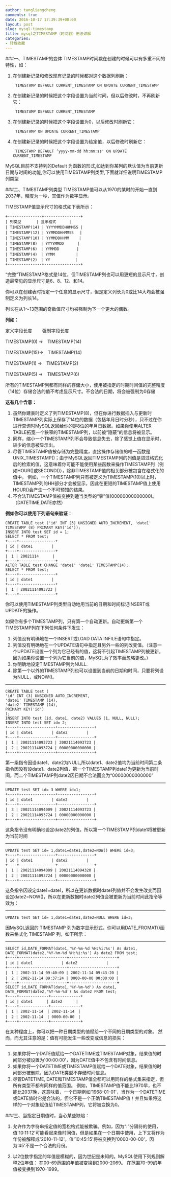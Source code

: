 ```yaml
---
author: tangliangcheng
comments: true
date: 2016-10-17 17:39:39+00:00
layout: post
slug: mysql-timestamp
title: mysql之TIMESTAMP（时间戳）用法详解
categories:
- 转载收藏
---
```


###一、TIMESTAMP的变体
TIMESTAMP时间戳在创建的时候可以有多重不同的特性，如：

1. 在创建新记录和修改现有记录的时候都对这个数据列刷新：

		TIMESTAMP DEFAULT CURRENT_TIMESTAMP ON UPDATE CURRENT_TIMESTAMP
		
2. 在创建新记录的时候把这个字段设置为当前时间，但以后修改时，不再刷新它：

		TIMESTAMP DEFAULT CURRENT_TIMESTAMP

3. 在创建新记录的时候把这个字段设置为0，以后修改时刷新它：

		TIMESTAMP ON UPDATE CURRENT_TIMESTAMP

4. 在创建新记录的时候把这个字段设置为给定值，以后修改时刷新它：

		TIMESTAMP DEFAULT ‘yyyy-mm-dd hh:mm:ss' ON UPDATE CURRENT_TIMESTAMP
		
MySQL目前不支持列的Default 为函数的形式,如达到你某列的默认值为当前更新日期与时间的功能,你可以使用TIMESTAMP列类型,下面就详细说明TIMESTAMP列类型
 
###二、TIMESTAMP列类型
TIMESTAMP值可以从1970的某时的开始一直到2037年，精度为一秒，其值作为数字显示。

TIMESTAMP值显示尺寸的格式如下表所示：

	+---------------+----------------+
	| 列类型　　　　| 显示格式　　　 |
	| TIMESTAMP(14) | YYYYMMDDHHMMSS |　
	| TIMESTAMP(12) | YYMMDDHHMMSS　 |
	| TIMESTAMP(10) | YYMMDDHHMM　　 |
	| TIMESTAMP(8)　| YYYYMMDD　　　 |
	| TIMESTAMP(6)　| YYMMDD　　　　 |
	| TIMESTAMP(4)　| YYMM　　　　　 |
	| TIMESTAMP(2)　| YY　　　　　　 |
	+---------------+----------------+
	
“完整”TIMESTAMP格式是14位，但TIMESTAMP列也可以用更短的显示尺寸，创造最常见的显示尺寸是6、8、12、和14。

你可以在创建表时指定一个任意的显示尺寸，但是定义列长为0或比14大均会被强制定义为列长14。

列长在从1～13范围的奇数值尺寸均被强制为下一个更大的偶数。
 
**列如：**

定义字段长度　　 强制字段长度

TIMESTAMP(0) ->　TIMESTAMP(14)

TIMESTAMP(15)->　TIMESTAMP(14)

TIMESTAMP(1) ->　TIMESTAMP(2)

TIMESTAMP(5) ->　TIMESTAMP(6)

所有的TIMESTAMP列都有同样的存储大小，使用被指定的时期时间值的完整精度（14位）存储合法的值不考虑显示尺寸。不合法的日期，将会被强制为0存储

**这有几个含意：**

1. 虽然你建表时定义了列TIMESTAMP(8)，但在你进行数据插入与更新时TIMESTAMP列实际上保存了14位的数据（包括年月日时分秒），只不过在你进行查询时MySQL返回给你的是8位的年月日数据。如果你使用ALTER TABLE拓宽一个狭窄的TIMESTAMP列，以前被“隐蔽”的信息将被显示。
2. 同样，缩小一个TIMESTAMP列不会导致信息失去，除了感觉上值在显示时，较少的信息被显示出。
3. 尽管TIMESTAMP值被存储为完整精度，直接操作存储值的唯一函数是UNIX_TIMESTAMP()；由于MySQL返回TIMESTAMP列的列值是进过格式化后的检索的值，这意味着你可能不能使用某些函数来操作TIMESTAMP列（例如HOUR()或SECOND()），除非TIMESTAMP值的相关部分被包含在格式化的值中。
例如，一个TIMESTAMP列只有被定义为TIMESTAMP(10)以上时，TIMESTAMP列的HH部分才会被显示，因此在更短的TIMESTAMP值上使用HOUR()会产生一个不可预知的结果。
4. 不合法TIMESTAMP值被变换到适当类型的“零”值(00000000000000)。（DATETIME,DATE亦然）


**例如你可以使用下列语句来验证：**

	CREATE TABLE test ('id' INT (3) UNSIGNED AUTO_INCREMENT, 'date1'
	TIMESTAMP (8) PRIMARY KEY('id'));
	INSERT INTO test SET id = 1;
	SELECT * FROM test;
	+----+----------------+
	| id | date1　　　　　|
	+----+----------------+
	|　1 | 20021114　　　 |
	+----+----------------+
	ALTER TABLE test CHANGE 'date1' 'date1' TIMESTAMP(14);
	SELECT * FROM test;
	+----+----------------+
	| id | date1　　　　　|
	+----+----------------+
	|　1 | 20021114093723 |
	+----+----------------+
	
你可以使用TIMESTAMP列类型自动地用当前的日期和时间标记INSERT或UPDATE的操作。

如果你有多个TIMESTAMP列，只有第一个自动更新。自动更新第一个TIMESTAMP列在下列任何条件下发生：

1. 列值没有明确地在一个INSERT或LOAD DATA INFILE语句中指定。
2. 列值没有明确地在一个UPDATE语句中指定且另外一些的列改变值。（注意一个UPDATE设置一个列为它已经有的值，这将不引起TIMESTAMP列被更新，因为如果你设置一个列为它当前的值，MySQL为了效率而忽略更改。）
3. 你明确地设定TIMESTAMP列为NULL.
4. 除第一个以外的TIMESTAMP列也可以设置到当前的日期和时间，只要将列设为NULL，或NOW()。

---

	CREATE TABLE test ( 
	'id' INT (3) UNSIGNED AUTO_INCREMENT,
	'date1' TIMESTAMP (14),
	'date2' TIMESTAMP (14),
	PRIMARY KEY('id')
	);
	INSERT INTO test (id, date1, date2) VALUES (1, NULL, NULL);
	INSERT INTO test SET id= 2;
	+----+----------------+----------------+
	| id | date1　　　　　| date2　　　　　|
	+----+----------------+----------------+
	|　1 | 20021114093723 | 20021114093723 |
	|　2 | 20021114093724 | 00000000000000 |
	+----+----------------+----------------+
	
第一条指令因设date1、date2为NULL,所以date1、date2值均为当前时间第二条指令因没有设date1、date2列值，第一个TIMESTAMP列date1为更新为当前时间，而二个TIMESTAMP列date2因日期不合法而变为“00000000000000”

---

	UPDATE test SET id= 3 WHERE id=1;
	+----+----------------+----------------+
	| id | date1　　　　　| date2　　　　　|
	+----+----------------+----------------+
	|　3 | 20021114094009 | 20021114093723 |
	|　2 | 20021114093724 | 00000000000000 |
	+----+----------------+----------------+
	
这条指令没有明确地设定date2的列值，所以第一个TIMESTAMP列date1将被更新为当前时间

---

	UPDATE test SET id= 1,date1=date1,date2=NOW() WHERE id=3; 
	+----+----------------+----------------+
	| id | date1　　　　　| date2　　　　　|
	+----+----------------+----------------+
	|　1 | 20021114094009 | 20021114094320 |
	|　2 | 20021114093724 | 00000000000000 |
	+----+----------------+----------------+
	
这条指令因设定date1=date1，所以在更新数据时date1列值并不会发生改变而因设定date2=NOW()，所以在更新数据时date2列值会被更新为当前时间此指令等效为：

---

	UPDATE test SET id= 1,date1=date1,date2=NULL WHERE id=3;
	
因MySQL返回的 TIMESTAMP 列为数字显示形式，你可以用DATE_FROMAT()函数来格式化 TIMESTAMP 列，如下所示：

---

	SELECT id,DATE_FORMAT(date1,'%Y-%m-%d %H:%i:%s') As date1,
	DATE_FORMAT(date2,'%Y-%m-%d %H:%i:%s') As date2 FROM test;
	+----+---------------------+---------------------+
	| id | date1　　　　　　　 | date2　　　　　　　 |
	+----+---------------------+---------------------+
	|　1 | 2002-11-14 09:40:09 | 2002-11-14 09:43:20 |
	|　2 | 2002-11-14 09:37:24 | 0000-00-00 00:00:00 |
	+----+---------------------+---------------------+
	SELECT id,DATE_FORMAT(date1,'%Y-%m-%d') As date1,
	DATE_FORMAT(date2,'%Y-%m-%d') As date2 FROM test;
	+----+-------------+-------------+
	| id | date1　　　 | date2　　　 |
	+----+-------------+-------------+
	|　1 | 2002-11-14　| 2002-11-14　|
	|　2 | 2002-11-14　| 0000-00-00　|
	+----+-------------+-------------+
	
在某种程度上，你可以把一种日期类型的值赋给一个不同的日期类型的对象。
然而，而尤其注意的是：值有可能发生一些改变或信息的损失：
 
---

1. 如果你将一个DATE值赋给一个DATETIME或TIMESTAMP对象，结果值的时间部分被设置为'00:00:00'，因为DATE值中不包含有时间信息。　　
2. 如果你将一个DATETIME或TIMESTAMP值赋给一个DATE对象，结果值的时间部分被删除，因为DATE类型不存储时间信息。
3. 尽管DATETIME, DATE和TIMESTAMP值全都可以用同样的格式集来指定，但所有类型不都有同样的值范围。
例如，TIMESTAMP值不能比1970早，也不能比2037晚，这意味着，一个日期例如'1968-01-01'，当作为一个DATETIME或DATE值时它是合法的，但它不是一个正确TIMESTAMP值！并且如果将这样的一个对象赋值给TIMESTAMP列，它将被变换为0。    
 
###三、当指定日期值时，当心某些缺陷：
1. 允许作为字符串指定值的宽松格式能被欺骗。例如，因为“:”分隔符的使用，值'10:11:12'可能看起来像时间值，但是如果在一个日期中使用，上下文将作为年份被解释成'2010-11-12'。值'10:45:15'将被变换到'0000-00-00'，因为'45'不是一个合法的月份。
 
2. 以2位数字指定的年值是模糊的，因为世纪是未知的。MySQL使用下列规则解释2位年值：
在00-69范围的年值被变换到2000-2069。 在范围70-99的年值被变换到1970-1999。